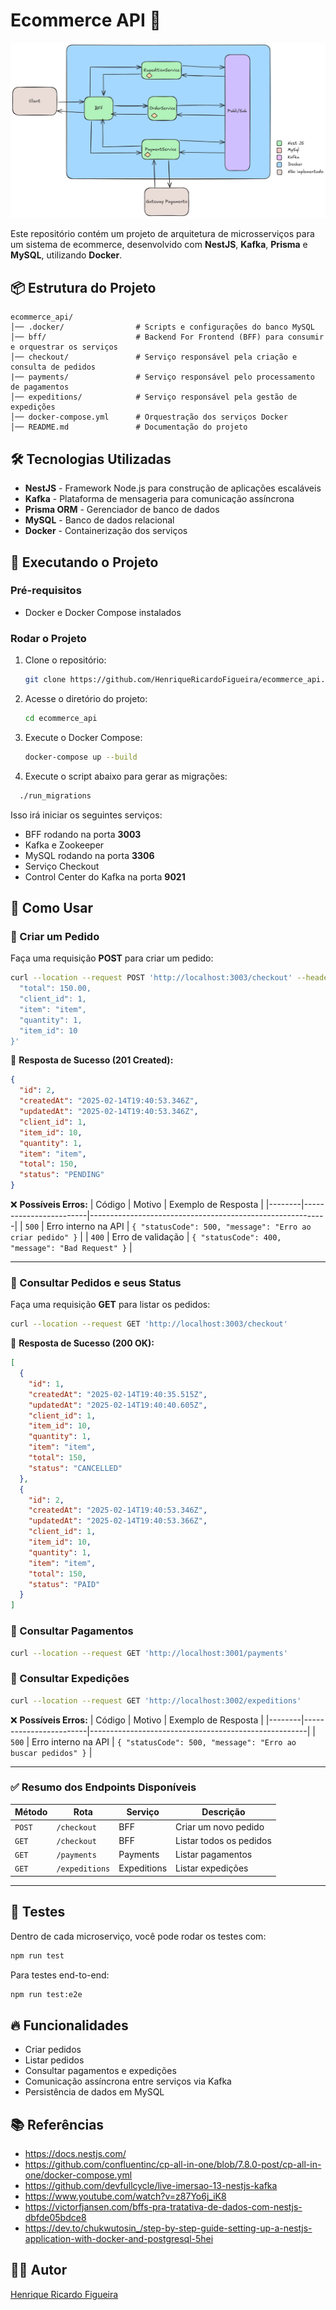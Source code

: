 # Ecommerce API 🚀
![image](./new_arch.png)

Este repositório contém um projeto de arquitetura de microsserviços para um sistema de ecommerce, desenvolvido com **NestJS**, **Kafka**, **Prisma** e **MySQL**, utilizando **Docker**.

## 📦 Estrutura do Projeto

```
ecommerce_api/
│── .docker/                # Scripts e configurações do banco MySQL
│── bff/                    # Backend For Frontend (BFF) para consumir e orquestrar os serviços
│── checkout/               # Serviço responsável pela criação e consulta de pedidos
|── payments/               # Serviço responsável pelo processamento de pagamentos
│── expeditions/            # Serviço responsável pela gestão de expedições
│── docker-compose.yml      # Orquestração dos serviços Docker
│── README.md               # Documentação do projeto
```

## 🛠️ Tecnologias Utilizadas

- **NestJS** - Framework Node.js para construção de aplicações escaláveis
- **Kafka** - Plataforma de mensageria para comunicação assíncrona
- **Prisma ORM** - Gerenciador de banco de dados
- **MySQL** - Banco de dados relacional
- **Docker** - Containerização dos serviços

## 🚀 Executando o Projeto

### Pré-requisitos

- Docker e Docker Compose instalados

### Rodar o Projeto

1. Clone o repositório:
    ```bash
    git clone https://github.com/HenriqueRicardoFigueira/ecommerce_api.git
    ```
2. Acesse o diretório do projeto:
    ```bash
    cd ecommerce_api
    ```
3. Execute o Docker Compose:
    ```bash
    docker-compose up --build
    ```
4. Execute o script abaixo para gerar as migrações:
  ```bash
    ./run_migrations
  ```

Isso irá iniciar os seguintes serviços:
- BFF rodando na porta **3003**
- Kafka e Zookeeper
- MySQL rodando na porta **3306**
- Serviço Checkout
- Control Center do Kafka na porta **9021**

## 🛒 Como Usar

### 🔹 Criar um Pedido

Faça uma requisição **POST** para criar um pedido:

```bash
curl --location --request POST 'http://localhost:3003/checkout' --header 'Content-Type: application/json' --data-raw '{
  "total": 150.00,
  "client_id": 1,
  "item": "item",
  "quantity": 1,
  "item_id": 10
}'
```

🔄 **Resposta de Sucesso (201 Created):**
```json
{
  "id": 2,
  "createdAt": "2025-02-14T19:40:53.346Z",
  "updatedAt": "2025-02-14T19:40:53.346Z",
  "client_id": 1,
  "item_id": 10,
  "quantity": 1,
  "item": "item",
  "total": 150,
  "status": "PENDING"
}
```

❌ **Possíveis Erros:**
| Código | Motivo                | Exemplo de Resposta                                      |
|--------|------------------------|-----------------------------------------------------------|
| `500`  | Erro interno na API    | `{ "statusCode": 500, "message": "Erro ao criar pedido" }` |
| `400`  | Erro de validação      | `{ "statusCode": 400, "message": "Bad Request" }` |

---

### 🔹 Consultar Pedidos e seus Status

Faça uma requisição **GET** para listar os pedidos:

```bash
curl --location --request GET 'http://localhost:3003/checkout'
```

🔄 **Resposta de Sucesso (200 OK):**
```json
[
  {
    "id": 1,
    "createdAt": "2025-02-14T19:40:35.515Z",
    "updatedAt": "2025-02-14T19:40:40.605Z",
    "client_id": 1,
    "item_id": 10,
    "quantity": 1,
    "item": "item",
    "total": 150,
    "status": "CANCELLED"
  },
  {
    "id": 2,
    "createdAt": "2025-02-14T19:40:53.346Z",
    "updatedAt": "2025-02-14T19:40:53.366Z",
    "client_id": 1,
    "item_id": 10,
    "quantity": 1,
    "item": "item",
    "total": 150,
    "status": "PAID"
  }
]
```

### 🔹 Consultar Pagamentos

```bash
curl --location --request GET 'http://localhost:3001/payments'
```

### 🔹 Consultar Expedições

```bash
curl --location --request GET 'http://localhost:3002/expeditions'
```

❌ **Possíveis Erros:**
| Código | Motivo                | Exemplo de Resposta                                 |
|--------|------------------------|------------------------------------------------------|
| `500`  | Erro interno na API    | `{ "statusCode": 500, "message": "Erro ao buscar pedidos" }` |

---

### ✅ Resumo dos Endpoints Disponíveis
| Método | Rota                      | Serviço       | Descrição                        |
|--------|----------------------------|---------------|------------------------------------|
| `POST` | `/checkout`                | BFF           | Criar um novo pedido              |
| `GET`  | `/checkout`                | BFF           | Listar todos os pedidos           |
| `GET`  | `/payments`                | Payments      | Listar pagamentos                 |
| `GET`  | `/expeditions`             | Expeditions   | Listar expedições                 |

---

## 🧪 Testes

Dentro de cada microserviço, você pode rodar os testes com:
```bash
npm run test
```
Para testes end-to-end:
```bash
npm run test:e2e
```

## 🔥 Funcionalidades

- Criar pedidos
- Listar pedidos
- Consultar pagamentos e expedições
- Comunicação assíncrona entre serviços via Kafka
- Persistência de dados em MySQL


## 📚 Referências

- https://docs.nestjs.com/
- https://github.com/confluentinc/cp-all-in-one/blob/7.8.0-post/cp-all-in-one/docker-compose.yml
- https://github.com/devfullcycle/live-imersao-13-nestjs-kafka
- https://www.youtube.com/watch?v=z87Yo6j_iK8
- https://victorfjansen.com/bffs-pra-tratativa-de-dados-com-nestjs-dbfde05bdce8
- https://dev.to/chukwutosin_/step-by-step-guide-setting-up-a-nestjs-application-with-docker-and-postgresql-5hei

## 🧑‍💻 Autor

[Henrique Ricardo Figueira](https://github.com/HenriqueRicardoFigueira)